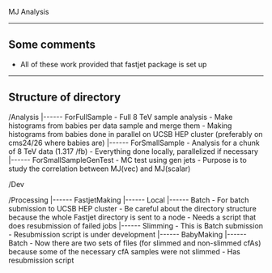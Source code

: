 MJ Analysis

-----------------------------
 Some comments
-----------------------------
* All of these work provided that fastjet package is set up 

-----------------------------
 Structure of directory 
-----------------------------

/Analysis
    |------ ForFullSample
        - Full 8 TeV sample analysis
        - Make histograms from babies per data sample and merge them 
        - Making histograms from babies done in parallel on UCSB HEP cluster
          (preferably on cms24/26 where babies are)
    |------ ForSmallSample
        - Analysis for a chunk of 8 TeV data (1.317 /fb)
        - Everything done locally, parallelized if necessary
    |------ ForSmallSampleGenTest
        - MC test using gen jets 
        - Purpose is to study the correlation between MJ(vec) and MJ(scalar)

/Dev 

/Processing
    |------ FastjetMaking
        |------ Local
        |------ Batch
            - For batch submission to UCSB HEP cluster
            - Be careful about the directory structure because the whole Fastjet
              directory is sent to a node
            - Needs a script that does resubmission of failed jobs
    |------ Slimming
        - This is Batch submission 
        - Resubmission script is under development 
    |------ BabyMaking
        |------ Batch
            - Now there are two sets of files (for slimmed and non-slimmed cfAs) 
              because some of the necessary cfA samples were not slimmed
            - Has resubmission script 

